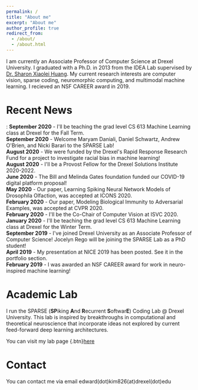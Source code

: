 ```yaml
---
permalink: /
title: "About me"
excerpt: "About me"
author_profile: true
redirect_from: 
  - /about/
  - /about.html
---
```

I am currently an Associate Professor of Computer Science at Drexel University. I graduated with a Ph.D. in 2013 from the IDEA Lab supervised by [Dr. Sharon Xiaolei Huang](https://faculty.ist.psu.edu/suh972/). My current research interests are computer vision, sparse coding, neuromorphic computing, and multimodal machine learning.  I recieved an NSF CAREER award in 2019. 

Recent News
======
:    **September 2020** - I'll be teaching the grad level CS 613 Machine Learning class at Drexel for the Fall Term.   
**September 2020** - Welcome Maryam Daniali, Daniel Schwartz, Andrew O'Brien, and Nicki Barari to the SPARSE Lab!   
**August 2020** - We were funded by the Drexel's Rapid Response Research Fund for a project to investigate racial bias in machine learning!  
**August 2020** - I'll be a Provost Fellow for the Drexel Solutions Institute 2020-2022.  
**June 2020** - The Bill and Melinda Gates foundation funded our COVID-19 digital platform proposal!  
**May 2020** - Our paper, Learning Spiking Neural Network Models of Drosophila Olfaction, was accepted at ICONS 2020.  
**February 2020** - Our paper, Modeling Biological Immunity to Adversarial Examples, was accepted at CVPR 2020.  
**February 2020** - I'll be the Co-Chair of Computer Vision at ISVC 2020.  
**January 2020** - I'll be teaching the grad level CS 613 Machine Learning class at Drexel for the Winter Term.  
**September 2019** - I've joined Drexel University as an Associate Professor of Computer Science! Jocelyn Rego will be joining the SPARSE Lab as a PhD student!  
**April 2019** - My presentation at NICE 2019 has been posted. See it in the portfolio section.  
**February 2019** - I was awarded an NSF CAREER award for work in neuro-inspired machine learning!  

Academic Lab
======
I run the SPARSE (**SP**iking **A**nd **R**ecurrent **S**oftwar**E**) Coding Lab @ Drexel University.
This lab is inspired by breakthroughs in computational and theoretical neuroscience that incorporate ideas not explored by current feed-forward deep learning architectures.

You can visit my lab page {.btn}[here](http://www.pages.drexel.edu/~ek826/sparselab/)

Contact
======
You can contact me via email edward(dot)kim826(at)drexel(dot)edu
